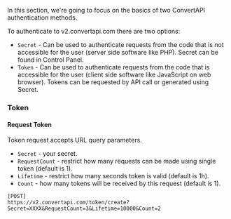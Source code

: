 In this section, we're going to focus on the basics of two ConvertAPI authentication methods.

To authenticate to v2.convertapi.com there are two options:

* `Secret` - Can be used to authenticate requests from the code that is not accessible for the user (server side software like PHP). Secret can be found in Control Panel.
* `Token` - Can be used to authenticate requests from the code that is accessible for the user (client side software like JavaScript on web browser). Tokens can be requested by API call or generated using Secret.

### Token

#### Request Token

Token request accepts URL query parameters.

* `Secret` - your secret.
* `RequestCount` - restrict how many requests can be made using single token (default is 1).
* `Lifetime` - restrict how many seconds token is valid (default is 1h).
* `Count` - how many tokens will be received by this request (default is 1).

```
[POST] 
https://v2.convertapi.com/token/create?Secret=XXXX&RequestCount=3&Lifetime=10000&Count=2
```
